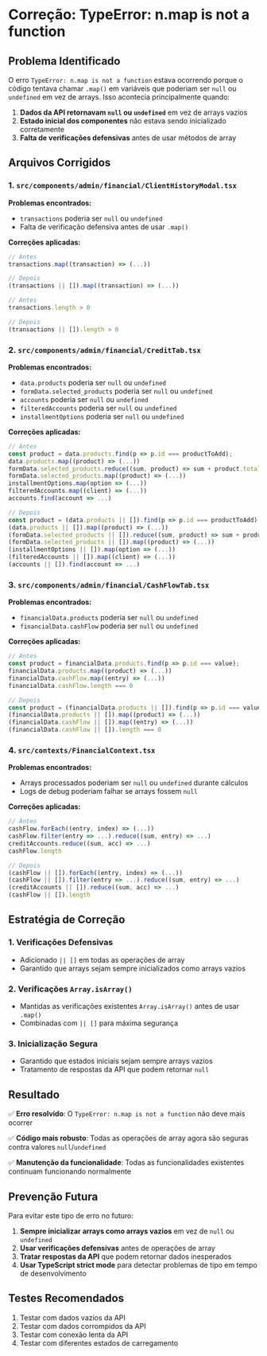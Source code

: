 # Correção: TypeError: n.map is not a function

## Problema Identificado

O erro `TypeError: n.map is not a function` estava ocorrendo porque o código tentava chamar `.map()` em variáveis que poderiam ser `null` ou `undefined` em vez de arrays. Isso acontecia principalmente quando:

1. **Dados da API retornavam `null` ou `undefined`** em vez de arrays vazios
2. **Estado inicial dos componentes** não estava sendo inicializado corretamente
3. **Falta de verificações defensivas** antes de usar métodos de array

## Arquivos Corrigidos

### 1. `src/components/admin/financial/ClientHistoryModal.tsx`

**Problemas encontrados:**
- `transactions` poderia ser `null` ou `undefined`
- Falta de verificação defensiva antes de usar `.map()`

**Correções aplicadas:**
```typescript
// Antes
transactions.map((transaction) => (...))

// Depois
(transactions || []).map((transaction) => (...))

// Antes
transactions.length > 0

// Depois
(transactions || []).length > 0
```

### 2. `src/components/admin/financial/CreditTab.tsx`

**Problemas encontrados:**
- `data.products` poderia ser `null` ou `undefined`
- `formData.selected_products` poderia ser `null` ou `undefined`
- `accounts` poderia ser `null` ou `undefined`
- `filteredAccounts` poderia ser `null` ou `undefined`
- `installmentOptions` poderia ser `null` ou `undefined`

**Correções aplicadas:**
```typescript
// Antes
const product = data.products.find(p => p.id === productToAdd);
data.products.map((product) => (...))
formData.selected_products.reduce((sum, product) => sum + product.total, 0)
formData.selected_products.map((product) => (...))
installmentOptions.map(option => (...))
filteredAccounts.map((client) => (...))
accounts.find(account => ...)

// Depois
const product = (data.products || []).find(p => p.id === productToAdd);
(data.products || []).map((product) => (...))
(formData.selected_products || []).reduce((sum, product) => sum + product.total, 0)
(formData.selected_products || []).map((product) => (...))
(installmentOptions || []).map(option => (...))
(filteredAccounts || []).map((client) => (...))
(accounts || []).find(account => ...)
```

### 3. `src/components/admin/financial/CashFlowTab.tsx`

**Problemas encontrados:**
- `financialData.products` poderia ser `null` ou `undefined`
- `financialData.cashFlow` poderia ser `null` ou `undefined`

**Correções aplicadas:**
```typescript
// Antes
const product = financialData.products.find(p => p.id === value);
financialData.products.map((product) => (...))
financialData.cashFlow.map((entry) => (...))
financialData.cashFlow.length === 0

// Depois
const product = (financialData.products || []).find(p => p.id === value);
(financialData.products || []).map((product) => (...))
(financialData.cashFlow || []).map((entry) => (...))
(financialData.cashFlow || []).length === 0
```

### 4. `src/contexts/FinancialContext.tsx`

**Problemas encontrados:**
- Arrays processados poderiam ser `null` ou `undefined` durante cálculos
- Logs de debug poderiam falhar se arrays fossem `null`

**Correções aplicadas:**
```typescript
// Antes
cashFlow.forEach((entry, index) => (...))
cashFlow.filter(entry => ...).reduce((sum, entry) => ...)
creditAccounts.reduce((sum, acc) => ...)
cashFlow.length

// Depois
(cashFlow || []).forEach((entry, index) => (...))
(cashFlow || []).filter(entry => ...).reduce((sum, entry) => ...)
(creditAccounts || []).reduce((sum, acc) => ...)
(cashFlow || []).length
```

## Estratégia de Correção

### 1. **Verificações Defensivas**
- Adicionado `|| []` em todas as operações de array
- Garantido que arrays sejam sempre inicializados como arrays vazios

### 2. **Verificações `Array.isArray()`**
- Mantidas as verificações existentes `Array.isArray()` antes de usar `.map()`
- Combinadas com `|| []` para máxima segurança

### 3. **Inicialização Segura**
- Garantido que estados iniciais sejam sempre arrays vazios
- Tratamento de respostas da API que podem retornar `null`

## Resultado

✅ **Erro resolvido**: O `TypeError: n.map is not a function` não deve mais ocorrer

✅ **Código mais robusto**: Todas as operações de array agora são seguras contra valores `null`/`undefined`

✅ **Manutenção da funcionalidade**: Todas as funcionalidades existentes continuam funcionando normalmente

## Prevenção Futura

Para evitar este tipo de erro no futuro:

1. **Sempre inicializar arrays como arrays vazios** em vez de `null` ou `undefined`
2. **Usar verificações defensivas** antes de operações de array
3. **Tratar respostas da API** que podem retornar dados inesperados
4. **Usar TypeScript strict mode** para detectar problemas de tipo em tempo de desenvolvimento

## Testes Recomendados

1. Testar com dados vazios da API
2. Testar com dados corrompidos da API
3. Testar com conexão lenta da API
4. Testar com diferentes estados de carregamento 